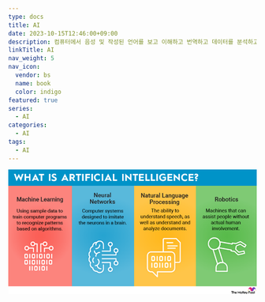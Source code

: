 ```yaml
---
type: docs
title: AI
date: 2023-10-15T12:46:00+09:00
description: 컴퓨터에서 음성 및 작성된 언어를 보고 이해하고 번역하고 데이터를 분석하고 추천하는 기능을 포함하여 다양한 고급 기능을 수행할 수 있는 일련의 기술
linkTitle: AI
nav_weight: 5
nav_icon:
  vendor: bs
  name: book
  color: indigo
featured: true
series:
  - AI
categories:
  - AI
tags:
  - AI
---
```


![What is Artificial Intelligence](what-is-artificial-intelligence-infographic.width-880.webp#center)
